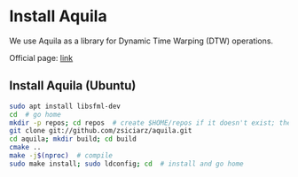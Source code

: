 # Install Aquila

We use Aquila as a library for Dynamic Time Warping (DTW) operations.

Official page: [link](http://aquila-dsp.org/)

## Install Aquila (Ubuntu)

```bash
sudo apt install libsfml-dev
cd  # go home
mkdir -p repos; cd repos  # create $HOME/repos if it doesn't exist; then, enter it
git clone git://github.com/zsiciarz/aquila.git
cd aquila; mkdir build; cd build
cmake ..
make -j$(nproc)  # compile
sudo make install; sudo ldconfig; cd  # install and go home
```
